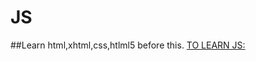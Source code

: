 # JS
##Learn html,xhtml,css,htlml5 before this.
[TO LEARN JS:](https://www.youtube.com/watch?v=yQaAGmHNn9s&list=PL46F0A159EC02DF82)
